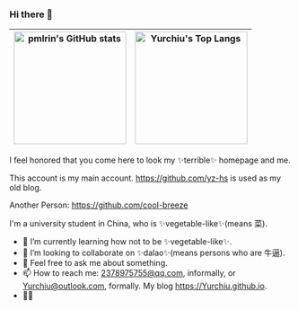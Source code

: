 ### Hi there 👋


|<img src="https://github-readme-stats.vercel.app/api?username=pmlrin&theme=radical&show_icons=true" alt="pmlrin's GitHub stats" height="200px" />|<img src="https://github-readme-stats.vercel.app/api/top-langs/?username=pmlrin&&layout=compact&theme=radical" alt="Yurchiu's Top Langs" height="200px" />|
| :--: | :--: |

I feel honored that you come here to look my ✨terrible✨ homepage and me.

This account is my main account. <https://github.com/yz-hs> is used as my old blog.

Another Person: https://github.com/cooI-breeze

I'm a university student in China, who is ✨vegetable-like✨(means 菜).

- 🌱 I’m currently learning how not to be ✨vegetable-like✨.
- 👯 I’m looking to collaborate on ✨dalao✨(means persons who are 牛逼).
- 💬 Feel free to ask me about something.
- 📫 How to reach me: 2378975755@qq.com, informally, or Yurchiu@outlook.com, formally. My blog https://Yurchiu.github.io.
- 🏳️‍⚧️
